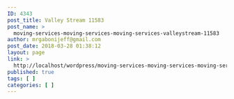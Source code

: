 ```yaml
---
ID: 4343
post_title: Valley Stream 11583
post_name: >
  moving-services-moving-services-moving-services-valleystream-11583
author: mrgabonijeff@gmail.com
post_date: 2018-03-28 01:38:12
layout: page
link: >
  http://localhost/wordpress/moving-services-moving-services-moving-services-valleystream-11583/
published: true
tags: [ ]
categories: [ ]
---
```

